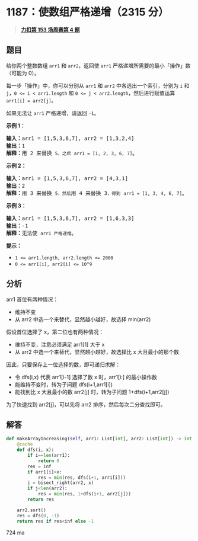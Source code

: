 # 1187：使数组严格递增（2315 分）


> <u>**[力扣第 153 场周赛第 4 题](https://leetcode.cn/problems/make-array-strictly-increasing/)**</u>

## 题目

<p>给你两个整数数组 <code>arr1</code> 和 <code>arr2</code>，返回使 <code>arr1</code> 严格递增所需要的最小「操作」数（可能为 0）。</p>

<p>每一步「操作」中，你可以分别从 <code>arr1</code> 和 <code>arr2</code> 中各选出一个索引，分别为 <code>i</code> 和 <code>j</code>，<code>0 &lt;= i &lt; arr1.length</code> 和 <code>0 &lt;= j &lt; arr2.length</code>，然后进行赋值运算 <code>arr1[i] = arr2[j]</code>。</p>

<p>如果无法让 <code>arr1</code> 严格递增，请返回 <code>-1</code>。</p>



<p><strong class="example">示例 1：</strong></p>

<pre>
<strong>输入：</strong>arr1 = [1,5,3,6,7], arr2 = [1,3,2,4]
<strong>输出：</strong>1
<strong>解释：</strong>用 2 来替换 <code>5，之后</code> <code>arr1 = [1, 2, 3, 6, 7]</code>。
</pre>

<p><strong class="example">示例 2：</strong></p>

<pre>
<strong>输入：</strong>arr1 = [1,5,3,6,7], arr2 = [4,3,1]
<strong>输出：</strong>2
<strong>解释：</strong>用 3 来替换 <code>5，然后</code>用 4 来替换 3<code>，得到</code> <code>arr1 = [1, 3, 4, 6, 7]</code>。
</pre>

<p><strong class="example">示例 3：</strong></p>

<pre>
<strong>输入：</strong>arr1 = [1,5,3,6,7], arr2 = [1,6,3,3]
<strong>输出：</strong>-1
<strong>解释：</strong>无法使 <code>arr1 严格递增</code>。</pre>



<p><strong>提示：</strong></p>

<ul>
<li><code>1 &lt;= arr1.length, arr2.length &lt;= 2000</code></li>
<li><code>0 &lt;= arr1[i], arr2[i] &lt;= 10^9</code></li>
</ul>




## 分析

arr1 首位有两种情况：
- 维持不变
- 从 arr2 中选一个来替代，显然越小越好，故选择 min(arr2)

假设首位选择了 x，第二位也有两种情况：
- 维持不变，注意必须满足 arr1[1] 大于 x
- 从 arr2 中选一个来替代，显然越小越好，故选择比 x 大且最小的那个数

因此，只要保存上一位选择的数，即可递归求解：
- 令 dfs(i,x) 代表 arr1[i-1] 选择了数 x 时，arr1[i:] 的最小操作数
- 能维持不变时，转为子问题 dfs(i+1,arr1[i])
- 能找到比 x 大且最小的数 arr2[j] 时，转为子问题 1+dfs(i+1,arr2[j])

为了快速找到 arr2[j]，可以先将 arr2 排序，然后每次二分查找即可。

## 解答


```python
def makeArrayIncreasing(self, arr1: List[int], arr2: List[int]) -> int:
	@cache
	def dfs(i, x):
		if i==len(arr1):
			return 0
		res = inf
		if arr1[i]>x:
			res = min(res, dfs(i+1, arr1[i]))
		j = bisect_right(arr2, x)
		if j<len(arr2):
			res = min(res, 1+dfs(i+1, arr2[j]))
		return res

	arr2.sort()
	res = dfs(0, -1)
	return res if res<inf else -1
```
724 ma
